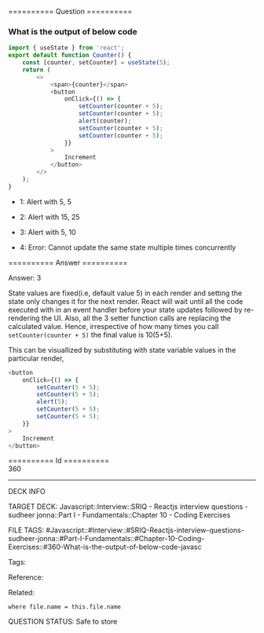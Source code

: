 ========== Question ==========  

### What is the output of below code

```javascript
import { useState } from 'react';
export default function Counter() {
    const [counter, setCounter] = useState(5);
    return (
        <>
            <span>{counter}</span>
            <button
                onClick={() => {
                    setCounter(counter + 5);
                    setCounter(counter + 5);
                    alert(counter);
                    setCounter(counter + 5);
                    setCounter(counter + 5);
                }}
            >
                Increment
            </button>
        </>
    );
}
```

-   1: Alert with 5, 5

-   2: Alert with 15, 25

-   3: Alert with 5, 10

-   4: Error: Cannot update the same state multiple times concurrently  

========== Answer ==========  

Answer: 3

State values are fixed(i.e, default value 5) in each render and setting the
state only changes it for the next render. React will wait until all the code
executed with in an event handler before your state updates followed by
re-rendering the UI. Also, all the 3 setter function calls are replacing the
calculated value. Hence, irrespective of how many times you call
`setCounter(counter + 5)` the final value is 10(5+5).

This can be visuallized by substituting with state variable values in the
particular render,

```javascript
<button
    onClick={() => {
        setCounter(5 + 5);
        setCounter(5 + 5);
        alert(5);
        setCounter(5 + 5);
        setCounter(5 + 5);
    }}
>
    Increment
</button>
```

========== Id ==========  
360

---

DECK INFO

TARGET DECK: Javascript::Interview::SRIQ - Reactjs interview questions - sudheer jonna::Part I - Fundamentals::Chapter 10 - Coding Exercises

FILE TAGS: #Javascript::#Interview::#SRIQ-Reactjs-interview-questions-sudheer-jonna::#Part-I-Fundamentals::#Chapter-10-Coding-Exercises::#360-What-is-the-output-of-below-code-javasc

Tags:

Reference:

Related:

```dataview
where file.name = this.file.name
```
QUESTION STATUS: Safe to store
